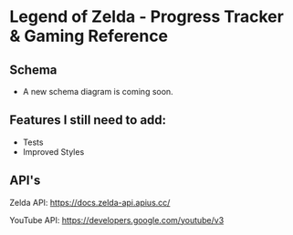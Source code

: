 # Legend of Zelda - Progress Tracker & Gaming Reference

## Schema
- A new schema diagram is coming soon.

## Features I still need to add:

- Tests
- Improved Styles


## API's

Zelda API: https://docs.zelda-api.apius.cc/

YouTube API: https://developers.google.com/youtube/v3
